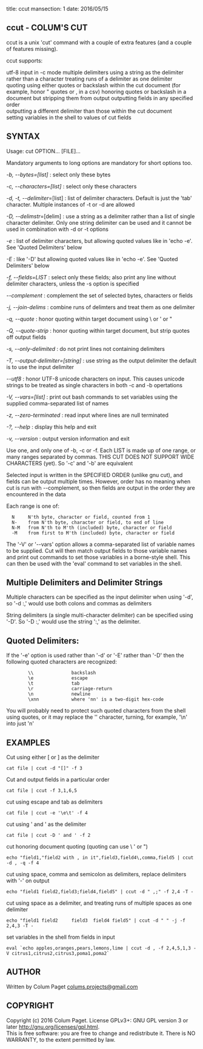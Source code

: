 title: ccut
mansection: 1
date: 2016/05/15


ccut - COLUM'S CUT
------------------

ccut is a unix 'cut' command with a couple of extra features (and a couple of features missing). 

ccut supports:

utf-8 input in -c mode
multiple delimiters
using a string as the delimiter rather than a character
treating runs of a delimiter as one delimiter   
quoting using either quotes or backslash within the cut document (for example, honor " quotes or \, in a csv)
honoring quotes or backslash in a document but stripping them from output
outputting fields in any specified order   
outputting a different delimiter than those within the cut document   
setting variables in the shell to values of cut fields   



SYNTAX
------

Usage: cut OPTION... [FILE]...

Mandatory arguments to long options are mandatory for short options too.

*-b, --bytes=[list]*
 : select only these bytes

*-c, --characters=[list]*
 : select only these characters

*-d, -t, --delimiter*=[list] 
 : list of delimiter characters. Default is just the 'tab' character. Multiple instances of -t or -d are allowed

*-D, --delimstr*=[delim] 
 : use a string as a delimiter rather than a list of single character delimiter. Only one string delimiter can be used and it cannot be used in combination with -d or -t options

*-e*
 : list of delimiter characters, but allowing quoted values like in 'echo -e'. See 'Quoted Delimiters' below

*-E*
 :  like '-D' but allowing quoted values like in 'echo -e'. See 'Quoted Delimiters' below


*-f, --fields=LIST*
 : select only these fields;  also print any line without delimiter characters, unless the -s option is specified

*--complement*
 : complement the set of selected bytes, characters or fields

*-j, --join-delims*
 : combine runs of delimters and treat them as one delimiter

*-q, --quote*
 : honor quoting within target document using \ or ' or "

*-Q, --quote-strip*
 : honor quoting within target document, but strip quotes off output fields

*-s, --only-delimited*
 : do not print lines not containing delimiters

*-T, --output-delimiter=[string]*
 : use string as the output delimiter the default is to use the input delimiter

*--utf8*
 : honor UTF-8 unicode characters on input. This causes unicode strings to be treated as single characters in both -c and -b opertations

*-V, --vars=[list]*
 : print out bash commands to set variables using the supplied comma-separated list of names

*-z, --zero-terminated*
 : read input where lines are null terminated

*-?, --help*
 : display this help and exit

*-v, --version*
 : output version information and exit


Use one, and only one of -b, -c or -f.  Each LIST is made up of one range, or many ranges separated by commas.
THIS CUT DOES NOT SUPPORT WIDE CHARACTERS (yet). So '-c' and '-b' are equivalent

Selected input is written in the SPECIFIED ORDER (unlike gnu cut), and fields can be output multiple times.
However, order has no meaning when cut is run with --complement, so then fields are output in the order they are encountered in the data

Each range is one of:
```
  N     N'th byte, character or field, counted from 1
  N-    from N'th byte, character or field, to end of line
  N-M   from N'th to M'th (included) byte, character or field
  -M    from first to M'th (included) byte, character or field
```

The '-V' or '--vars' option allows a comma-separated list of variable names to be supplied. Cut will then match output fields to those variable names and print out commands to set those variables in a borne-style shell. This can then be used with the 'eval' command to set variables in the shell.


Multiple Delimiters and Delimiter Strings
-----------------------------------------

Multiple characters can be specified as the input delimiter when using '-d', so '-d :,' would use both colons and commas as delimiters

String delimiters (a single multi-character delimiter) can be specified using '-D'. So '-D :,' would use the string ':,' as the delimiter.

Quoted Delimiters: 
-----------------

If the '-e' option is used rather than '-d' or '-E' rather than '-D' then the following quoted characters are recognized:

```
        \\              backslash
        \e              escape
        \t              tab
        \r              carriage-return
        \n              newline
        \xnn            where 'nn' is a two-digit hex-code
```

You will probably need to protect such quoted characters from the shell using quotes, or it may replace the '\' character, turning, for example, '\n' into just 'n'



EXAMPLES
--------

Cut using either [ or ] as the delimiter

`cat file | ccut -d "[]" -f 3`

Cut and output fields in a particular order

`cat file | ccut -f 3,1,6,5`

cut using escape and tab as delimiters

`cat file | ccut -e '\e\t' -f 4`

cut using ' and ' as the delimiter

`cat file | ccut -D ' and ' -f 2`

cut honoring document quoting (quoting can use \\ ' or ")

`echo "field1,"field2 with , in it",field3,field4\,comma,field5 | ccut -d , -q -f 4`

cut using space, comma and semicolon as delimiters, replace delimiters with '-' on output

`echo "field1 field2,field3;field4,field5" | ccut -d " ,;" -f 2,4 -T -`

cut using space as a delimiter, and treating runs of multiple spaces as one delimiter

`echo "field1 field2     field3  field4 field5" | ccut -d " " -j -f 2,4,3 -T -`

set variables in the shell from fields in input

```eval `echo apples,oranges,pears,lemons,lime | ccut -d , -f 2,4,5,1,3 -V citrus1,citrus2,citrus3,poma1,poma2` ```


AUTHOR
------

Written by Colum Paget <colums.projects@gmail.com>

COPYRIGHT
---------

Copyright (c) 2016 Colum Paget. License GPLv3+: GNU GPL version 3 or later <http://gnu.org/licenses/gpl.html>.  
This is free software: you are free to change and redistribute it. There is NO WARRANTY, to the extent permitted by law.


